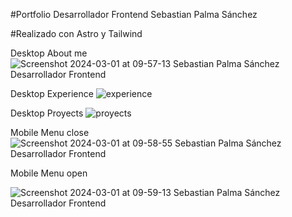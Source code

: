 #Portfolio Desarrollador Frontend Sebastian Palma Sánchez

#Realizado con Astro y Tailwind

Desktop About me
![Screenshot 2024-03-01 at 09-57-13 Sebastian Palma Sánchez Desarrollador Frontend](https://github.com/SebasPalmaSan/portfolio.dev.astro/assets/93328462/6f628064-4fb2-4e32-ad12-d1d7de2fa77b)


Desktop Experience
![experience](https://github.com/SebasPalmaSan/portfolio.dev.astro/assets/93328462/ce3ed169-41bc-466e-bbf2-9684e2cd4d46)

Desktop Proyects
![proyects](https://github.com/SebasPalmaSan/portfolio.dev.astro/assets/93328462/491e7ac2-dd94-4f88-a7fc-5a33e2de038e)

Mobile Menu close
![Screenshot 2024-03-01 at 09-58-55 Sebastian Palma Sánchez Desarrollador Frontend](https://github.com/SebasPalmaSan/portfolio.dev.astro/assets/93328462/2e4f86fa-6f51-4ef2-ae1f-a06707932b3e)



Mobile Menu open

![Screenshot 2024-03-01 at 09-59-13 Sebastian Palma Sánchez Desarrollador Frontend](https://github.com/SebasPalmaSan/portfolio.dev.astro/assets/93328462/fe6ec007-5146-4398-9113-959ab202f081)
